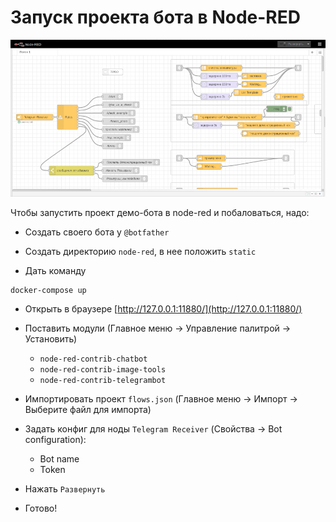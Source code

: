 # Запуск проекта бота в Node-RED

![](.assets/node-red-flow.png)

Чтобы запустить проект демо-бота в node-red и побаловаться, надо:

- Создать своего бота у `@botfather`
- Создать директорию ```node-red```, в нее положить `static`

- Дать команду
```
docker-compose up
```


- Открыть в браузере [http://127.0.0.1:11880/](http://127.0.0.1:11880/)

- Поставить модули (Главное меню -> Управление палитрой -> Установить)
  - `node-red-contrib-chatbot`
  - `node-red-contrib-image-tools`
  - `node-red-contrib-telegrambot`

- Импортировать проект `flows.json` (Главное меню -> Импорт -> Выберите файл для импорта)
- Задать конфиг для ноды `Telegram Receiver` (Свойства -> Bot configuration):
  - Bot name
  - Token

- Нажать `Развернуть`
- Готово!